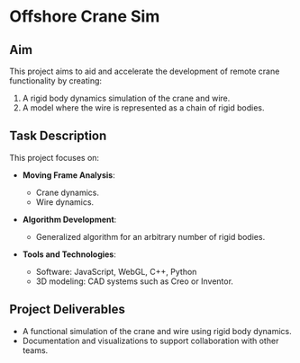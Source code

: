 # Offshore Crane Sim

## Aim

This project aims to aid and accelerate the development of remote crane functionality by creating:
1. A rigid body dynamics simulation of the crane and wire.
2. A model where the wire is represented as a chain of rigid bodies.

## Task Description

This project focuses on:

- **Moving Frame Analysis**:
  - Crane dynamics.
  - Wire dynamics.

- **Algorithm Development**:
  - Generalized algorithm for an arbitrary number of rigid bodies.

- **Tools and Technologies**:
  - Software: JavaScript, WebGL, C++, Python
  - 3D modeling: CAD systems such as Creo or Inventor.

## Project Deliverables

- A functional simulation of the crane and wire using rigid body dynamics.
- Documentation and visualizations to support collaboration with other teams.